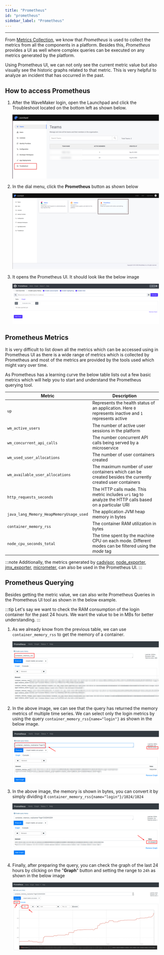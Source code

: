 ```yaml
---
title: "Prometheus"
id: "prometheus"
sidebar_label: "Prometheus"
---
```

---

From [Metrics Collection](/learn/on-premise/observability/metrics-collection/overview), we know that *Prometheus* is used to collect the metrics from all the components in a platform. Besides this, *Prometheus* provides a UI as well where complex queries can be executed on any metrics generated by the platform.

Using Prometheus UI, we can not only see the current metric value but also visually see the historic graphs related to that metric. This is very helpful to analyze an incident that has occurred in the past.

## How to access Prometheus

1) After the WaveMaker login, open the Launchpad and click the Troubleshoot located on the bottom left as shown below.

    [![Launchpad Dial Click](/learn/assets/wme-setup/wme-observability/kibana/launchpad-dial-open.png)](/learn/assets/wme-setup/wme-observability/kibana/launchpad-dial-open.png)


2) In the dial menu, click the **Prometheus** button as shown below

    [![Launchpad Prometheus Click](/learn/assets/wme-setup/wme-observability/prometheus/launchpad-prometheus-click.png)](/learn/assets/wme-setup/wme-observability/prometheus/launchpad-prometheus-click.png)

3) It opens the Prometheus UI. It should look like the below image

    [![Prometheus Home Page](/learn/assets/wme-setup/wme-observability/prometheus/prometheus-home-page.png)](/learn/assets/wme-setup/wme-observability/prometheus/prometheus-home-page.png)

## Prometheus Metrics

It is very difficult to list down all the metrics which can be accessed using in Prometheus UI as there is a wide range of metrics which is collected by Prometheus and most of the metrics are provided by the tools used which might vary over time.

As Prometheus has a learning curve the below table lists out a few basic metrics which will help you to start and understand the Prometheus querying tool.

| Metric      | Description |
| ----------- | ----------- |
| `up` | Represents the health status of an application. Here `0` represents inactive and `1` represents active |
| `wm_active_users` | The number of active user sessions in the platform |
| `wm_concurrent_api_calls` | The number concurrent API calls being served by a microservice |
| `wm_used_user_allocations` | The number of user containers created |
| `wm_available_user_allocations` | The maximum number of user containers which can be created besides the currently created user containers |
| `http_requests_seconds` | The HTTP calls made. This metric includes `uri` tag to analyze the HTTP calls based on a particular URI |
| `java_lang_Memory_HeapMemoryUsage_used` | The application JVM heap memory in bytes  |
| `container_memory_rss` | The container RAM utilization in bytes |
| `node_cpu_seconds_total` | The time spent by the machine CPU on each mode. Different modes can be filtered using the *mode* tag |

:::note
Additionally, the metrics generated by [cadvisor](https://github.com/google/cadvisor), [node_exporter](https://github.com/prometheus/node_exporter), [jmx_exporter](https://github.com/prometheus/jmx_exporter), [micrometer](https://github.com/micrometer-metrics/micrometer), can also be used in the Prometheus UI.
:::

## Prometheus Querying

Besides getting the metric value, we can also write Prometheus Queries in the Prometheus UI tool as shown in the below example.

:::tip
Let's say we want to check the RAM consumption of the login container for the past 24 hours. We want the value to be in MBs for better understanding.
:::

1) As we already know from the previous table, we can use `container_memory_rss` to get the memory of a container.

    [![Container Memory](/learn/assets/wme-setup/wme-observability/prometheus/query-container-memory.png)](/learn/assets/wme-setup/wme-observability/prometheus/query-container-memory.png)

2) In the above image, we can see that the query has returned the memory metrics of multiple time series. We can select only the login metrics by using the query `container_memory_rss{name="login"}` as shown in the below image.

    [![Login Container Memory](/learn/assets/wme-setup/wme-observability/prometheus/query-container-memory-login.png)](/learn/assets/wme-setup/wme-observability/prometheus/query-container-memory-login.png)

3) In the above image, the memory is shown in bytes, you can convert it by simply dividing it `container_memory_rss{name="login"}/1024/1024`

    [![Login Container Memory in MB](/learn/assets/wme-setup/wme-observability/prometheus/query-container-memory-login-mb.png)](/learn/assets/wme-setup/wme-observability/prometheus/query-container-memory-login-mb.png)

4) Finally, after preparing the query, you can check the graph of the last 24 hours by clicking on the "**Graph**" button and setting the range to `24h` as shown in the below image  

    [![Login Container Memory 24H graph](/learn/assets/wme-setup/wme-observability/prometheus/query-container-memory-login-graph.png)](/learn/assets/wme-setup/wme-observability/prometheus/query-container-memory-login-graph.png)
